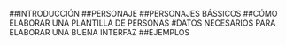 ##INTRODUCCIÓN
##PERSONAJE
##PERSONAJES BÁSSICOS
##CÓMO ELABORAR UNA PLANTILLA DE PERSONAS
#DATOS NECESARIOS PARA ELABORAR UNA BUENA INTERFAZ
##EJEMPLOS